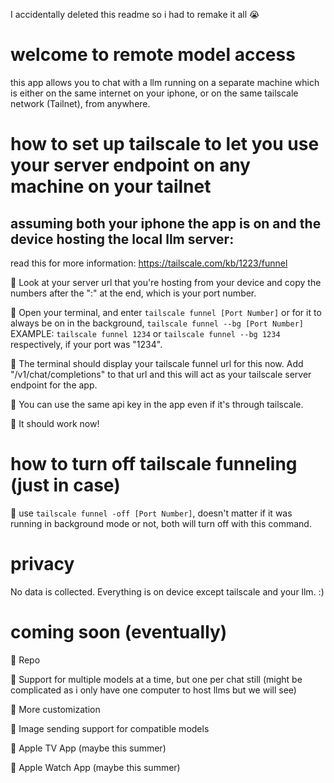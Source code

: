 I accidentally deleted this readme so i had to remake it all 😭
# welcome to remote model access
this app allows you to chat with a llm running on a separate machine which is either on the same internet on your iphone, or on the same tailscale network (Tailnet), from anywhere.
# how to set up tailscale to let you use your server endpoint on any machine on your tailnet
## assuming both your iphone the app is on and the device hosting the local llm server:
read this for more information: https://tailscale.com/kb/1223/funnel

📡 Look at your server url that you're hosting from your device and copy the numbers after the ":" at the end, which is your port number.

📡 Open your terminal, and enter ```tailscale funnel [Port Number]``` or for it to always be on in the background, ```tailscale funnel --bg [Port Number]``` EXAMPLE: ```tailscale funnel 1234``` or ```tailscale funnel --bg 1234``` respectively, if your port was "1234".

📡 The terminal should display your tailscale funnel url for this now. Add "/v1/chat/completions" to that url and this will act as your tailscale server endpoint for the app.

📡 You can use the same api key in the app even if it's through tailscale.

📡 It should work now!
# how to turn off tailscale funneling (just in case)

📡 use ```tailscale funnel -off [Port Number]```, doesn't matter if it was running in background mode or not, both will turn off with this command.

# privacy
No data is collected. Everything is on device except tailscale and your llm. :)

# coming soon (eventually) 
👀 Repo

👀 Support for multiple models at a time, but one per chat still (might be complicated as i only have one computer to host llms but we will see)

👀 More customization

👀 Image sending support for compatible models

👀 Apple TV App (maybe this summer)

👀 Apple Watch App (maybe this summer)
